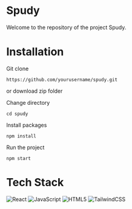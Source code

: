 # Spudy

Welcome to the repository of the project Spudy. 

# Installation

Git clone
```
https://github.com/yourusername/spudy.git
```
or
download zip folder

Change directory
```
cd spudy
```

Install packages
```
npm install
```

Run the project
```
npm start
```

# Tech Stack
![React](https://img.shields.io/badge/react-%2320232a.svg?style=for-the-badge&logo=react&logoColor=%2361DAFB)
![JavaScript](https://img.shields.io/badge/javascript-%23323330.svg?style=for-the-badge&logo=javascript&logoColor=%23F7DF1E)
![HTML5](https://img.shields.io/badge/html5-%23E34F26.svg?style=for-the-badge&logo=html5&logoColor=white)
![TailwindCSS](https://img.shields.io/badge/tailwindcss-%2338B2AC.svg?style=for-the-badge&logo=tailwind-css&logoColor=white)




